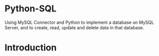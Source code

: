 # Python-SQL
Using MySQL Connector and Python to implement a database on MySQL Server, and to create, read, update and delete data in that database.

# Introduction
